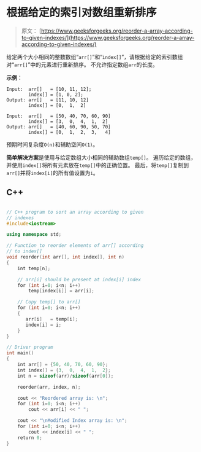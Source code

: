 # 根据给定的索引对数组重新排序

> 原文： [https://www.geeksforgeeks.org/reorder-a-array-according-to-given-indexes/](https://www.geeksforgeeks.org/reorder-a-array-according-to-given-indexes/)

给定两个大小相同的整数数组“`arr[]`”和“`index[]`”，请根据给定的索引数组对“`arr[]`”中的元素进行重新排序。 不允许指定数组`arr`的长度。

**示例**：

```
Input:  arr[]   = [10, 11, 12];
        index[] = [1, 0, 2];
Output: arr[]   = [11, 10, 12]
        index[] = [0,  1,  2] 

Input:  arr[]   = [50, 40, 70, 60, 90]
        index[] = [3,  0,  4,  1,  2]
Output: arr[]   = [40, 60, 90, 50, 70]
        index[] = [0,  1,  2,  3,   4] 

```

预期时间复杂度`O(n)`和辅助空间`O(1)`。

**简单解决方案**是使用与给定数组大小相同的辅助数组`temp[]`。 遍历给定的数组，并使用`index[]`将所有元素放在`temp[]`中的正确位置。 最后，将`temp[]`复制到`arr[]`并将`index[i]`的所有值设置为`i`。

## C++ 

```cpp

// C++ program to sort an array according to given 
// indexes 
#include<iostream> 

using namespace std; 

// Function to reorder elements of arr[] according 
// to index[] 
void reorder(int arr[], int index[], int n) 
{ 
    int temp[n]; 

    // arr[i] should be present at index[i] index 
    for (int i=0; i<n; i++) 
        temp[index[i]] = arr[i]; 

    // Copy temp[] to arr[] 
    for (int i=0; i<n; i++) 
    {  
       arr[i]   = temp[i]; 
       index[i] = i; 
    } 
} 

// Driver program 
int main() 
{ 
    int arr[] = {50, 40, 70, 60, 90}; 
    int index[] = {3,  0,  4,  1,  2}; 
    int n = sizeof(arr)/sizeof(arr[0]); 

    reorder(arr, index, n); 

    cout << "Reordered array is: \n"; 
    for (int i=0; i<n; i++) 
        cout << arr[i] << " "; 

    cout << "\nModified Index array is: \n"; 
    for (int i=0; i<n; i++) 
        cout << index[i] << " "; 
    return 0; 
} 

```